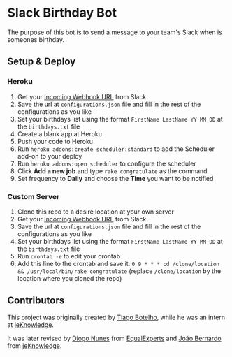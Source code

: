 # Slack Birthday Bot

The purpose of this bot is to send a message to your team's Slack when is someones birthday.


## Setup & Deploy

### Heroku

1. Get your [Incoming Webhook URL](https://api.slack.com/incoming-webhooks) from Slack
2. Save the url at `configurations.json` file and fill in the rest of the configurations as you like
3. Set your birthdays list using the format `FirstName LastName YY MM DD` at the `birthdays.txt` file
4. Create a blank app at Heroku
5. Push your code to Heroku
6. Run `heroku addons:create scheduler:standard` to add the Scheduler add-on to your deploy
7. Run `heroku addons:open scheduler` to configure the scheduler
8. Click **Add a new job** and type `rake congratulate` as the command
9. Set frequency to **Daily** and choose the **Time** you want to be notified

### Custom Server

1. Clone this repo to a desire location at your own server
2. Get your [Incoming Webhook URL](https://api.slack.com/incoming-webhooks) from Slack
3. Save the url at `configurations.json` file and fill in the rest of the configurations as you like
4. Set your birthdays list using the format `FirstName LastName YY MM DD` at the `birthdays.txt` file
5. Run `crontab -e` to edit your crontab
6. Add this line to the crontab and save it: `0 9 * * * cd /clone/location && /usr/local/bin/rake congratulate` (replace `/clone/location` by the location where you cloned the repo)


## Contributors 

This project was originally created by [Tiago Botelho](https://github.com/tiagonbotelho), while he was an intern at [jeKnowledge](http://jeknowledge.pt/).

It was later revised by [Diogo Nunes](http://www.diogonunes.com/) from [EqualExperts](https://www.equalexperts.com/) and [João Bernardo](http://jbernardo.me) from [jeKnowledge](http://jeknowledge.pt/).
